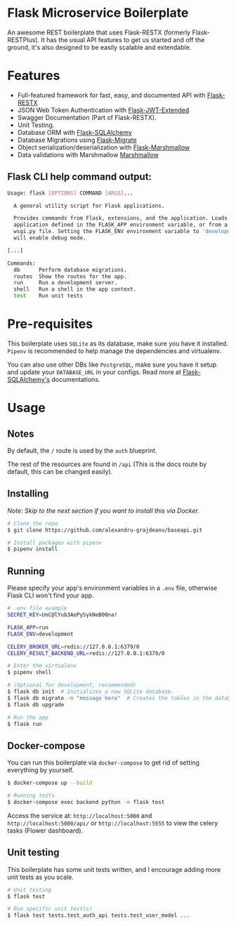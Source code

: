 # Flask Microservice Boilerplate

An awesome REST boilerplate that uses Flask-RESTX (formerly Flask-RESTPlus).
It has the usual API features to get us started and off the ground,
it's also designed to be easily scalable and extendable.


# Features

* Full-featured framework for fast, easy, and documented API with [Flask-RESTX](https://flask-restx.readthedocs.io/en/latest/)
* JSON Web Token Authentication with [Flask-JWT-Extended](https://flask-jwt-extended.readthedocs.io/en/stable/)
* Swagger Documentation (Part of Flask-RESTX).
* Unit Testing.
* Database ORM with [Flask-SQLAlchemy](https://flask-sqlalchemy.palletsprojects.com/en/2.x/)
* Database Migrations using [Flask-Migrate](https://github.com/miguelgrinberg/flask-migrate)
* Object serialization/deserialization with [Flask-Marshmallow](https://flask-marshmallow.readthedocs.io/en/latest/)
* Data validations with Marshmallow [Marshmallow](https://marshmallow.readthedocs.io/en/stable/quickstart.html#validation)


## Flask CLI help command output:

```sh
Usage: flask [OPTIONS] COMMAND [ARGS]...

  A general utility script for Flask applications.

  Provides commands from Flask, extensions, and the application. Loads the
  application defined in the FLASK_APP environment variable, or from a
  wsgi.py file. Setting the FLASK_ENV environment variable to 'development'
  will enable debug mode.

[...]

Commands:
  db      Perform database migrations.
  routes  Show the routes for the app.
  run     Run a development server.
  shell   Run a shell in the app context.
  test    Run unit tests
```


# Pre-requisites

This boilerplate uses `SQLite` as its database, make sure you have it installed.
`Pipenv` is recommended to help manage the dependencies and virtualenv.

You can also use other DBs like `PostgreSQL`, make sure you have it setup and update your 
`DATABASE_URL` in your configs.
Read more at [Flask-SQLAlchemy's](https://flask-sqlalchemy.palletsprojects.com/en/2.x/) documentations.


# Usage

## Notes

By default, the `/` route is used by the `auth` blueprint.

The rest of the resources are found in `/api` (This is the docs route by default, this can be changed easily).

## Installing

*Note: Skip to the next section if you want to install this via Docker.*
```sh
# Clone the repo
$ git clone https://github.com/alexandru-grajdeanu/baseapi.git

# Install packages with pipenv
$ pipenv install
```

## Running
Please specify your app's environment variables in a `.env` file, otherwise Flask CLI won't find your app.

```sh
# .env file example
SECRET_KEY=UnC@lYub3AoPySykNeB00na!

FLASK_APP=run
FLASK_ENV=development

CELERY_BROKER_URL=redis://127.0.0.1:6379/0
CELERY_RESULT_BACKEND_URL=redis://127.0.0.1:6379/0
```

```sh
# Enter the virtualenv
$ pipenv shell

# (Optional for development, recommended)
$ flask db init  # Initializes a new SQLite database.
$ flask db migrate -m "message here"  # Creates the tables in the database.
$ flask db upgrade

# Run the app
$ flask run
```

## Docker-compose
You can run this boilerplate via `docker-compose` to get rid of setting everything by yourself.

```sh
$ docker-compose up --build

# Running tests
$ docker-compose exec backend python -m flask test
```

Access the service at: `http://localhost:5000` and `http://localhost:5000/api/` or 
`http://localhost:5555` to view the celery tasks (Flower dashboard).

## Unit testing
This boilerplate has some unit tests written, and I encourage adding more unit tests as you scale.

```sh
# Unit testing
$ flask test

# Run specific unit test(s)
$ flask test tests.test_auth_api tests.test_user_model ...
```